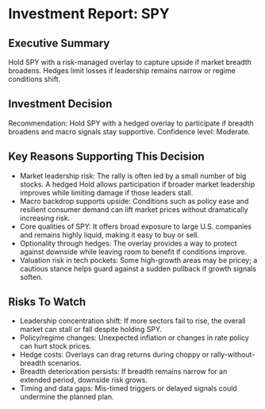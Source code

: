 # Investment Report: SPY
## Executive Summary
Hold SPY with a risk-managed overlay to capture upside if market breadth broadens. Hedges limit losses if leadership remains narrow or regime conditions shift.

## Investment Decision
Recommendation: Hold SPY with a hedged overlay to participate if breadth broadens and macro signals stay supportive. Confidence level: Moderate.

## Key Reasons Supporting This Decision
- Market leadership risk: The rally is often led by a small number of big stocks. A hedged Hold allows participation if broader market leadership improves while limiting damage if those leaders stall.
- Macro backdrop supports upside: Conditions such as policy ease and resilient consumer demand can lift market prices without dramatically increasing risk.
- Core qualities of SPY: It offers broad exposure to large U.S. companies and remains highly liquid, making it easy to buy or sell.
- Optionality through hedges: The overlay provides a way to protect against downside while leaving room to benefit if conditions improve.
- Valuation risk in tech pockets: Some high-growth areas may be pricey; a cautious stance helps guard against a sudden pullback if growth signals soften.

## Risks To Watch
- Leadership concentration shift: If more sectors fail to rise, the overall market can stall or fall despite holding SPY.
- Policy/regime changes: Unexpected inflation or changes in rate policy can hurt stock prices.
- Hedge costs: Overlays can drag returns during choppy or rally-without-breadth scenarios.
- Breadth deterioration persists: If breadth remains narrow for an extended period, downside risk grows.
- Timing and data gaps: Mis-timed triggers or delayed signals could undermine the planned plan.